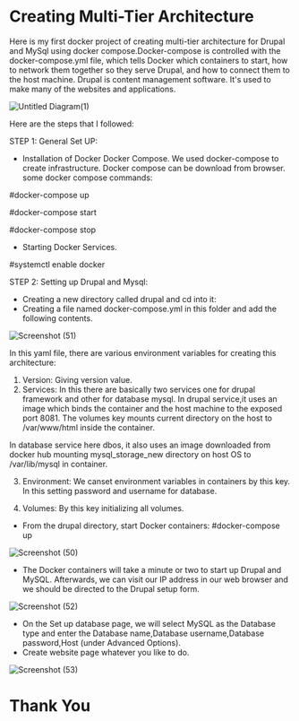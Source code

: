 # Creating Multi-Tier Architecture
Here is my first docker project of creating multi-tier architecture for Drupal and MySql using docker compose.Docker-compose is controlled with the docker-compose.yml file, which tells Docker which containers to start, how to network them together so they serve Drupal, and how to connect them to the host machine.
Drupal is content management software. It's used to make many of the websites and applications. 

![Untitled Diagram(1)](https://user-images.githubusercontent.com/48363834/83902437-fd410680-a779-11ea-8ff6-931ce90f3f54.png)


Here are the steps that I followed:

STEP 1: General Set UP:
* Installation of Docker Docker Compose.
We used docker-compose to create infrastructure. Docker compose can be download from browser.
some docker compose commands:

#docker-compose up

#docker-compose start

#docker-compose stop

* Starting Docker Services.

#systemctl enable docker


STEP 2: Setting up Drupal and Mysql:
* Creating a new directory called drupal and cd into it:
* Creating a file named docker-compose.yml in this folder and add the following contents.

![Screenshot (51)](https://user-images.githubusercontent.com/48363834/82206582-1d716880-9926-11ea-8bdd-8cc6a20e38d4.png)

In this yaml file, there are various environment variables for creating this architecture:
1. Version: Giving version value.
2. Services: In this there are basically two services one for drupal framework and other for database mysql.
In drupal service,it uses an image which binds the container and the host machine to the exposed port 8081.
The volumes key mounts current directory on the host to /var/www/html inside the container.

In database service here dbos, it also uses an image downloaded from docker hub mounting mysql_storage_new directory on host OS to /var/lib/mysql in container.

3. Environment:  We canset environment variables in containers by this key. In this setting password and username for database.

4. Volumes: By this key initializing all volumes.

* From the drupal directory, start Docker containers:
#docker-compose up 

![Screenshot (50)](https://user-images.githubusercontent.com/48363834/82208724-a8079700-9929-11ea-8aa9-404568e3b932.png)

* The Docker containers will take a minute or two to start up Drupal and MySQL. Afterwards, we can visit our IP address in our web browser and we should be directed to the Drupal setup form.

![Screenshot (52)](https://user-images.githubusercontent.com/48363834/82208735-ac33b480-9929-11ea-8b86-9b02dada3864.png)

* On the Set up database page, we will select MySQL as the Database type and enter the Database name,Database username,Database password,Host (under Advanced Options).
* Create website page whatever you like to do.

![Screenshot (53)](https://user-images.githubusercontent.com/48363834/82208747-b05fd200-9929-11ea-9def-24e6eab4a9dd.png)

# Thank You
